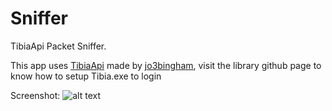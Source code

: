 # Sniffer
TibiaApi Packet Sniffer.

This app uses [TibiaApi](https://github.com/jo3bingham/TibiaAPI) made by [jo3bingham](https://github.com/jo3bingham), 
visit the library github page to know how to setup Tibia.exe to login 

Screenshot:
![alt text](https://raw.githubusercontent.com/VincentAA/Sniffer/master/Sniffer.png "Sniffer")

